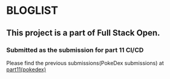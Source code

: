 # BLOGLIST
## This project is a part of Full Stack Open.
### Submitted as the submission for part 11 CI/CD
Please find the previous submissions(PokeDex submissions) at [part11(pokedex)](https://github.com/bajrasushant/part11/) 

